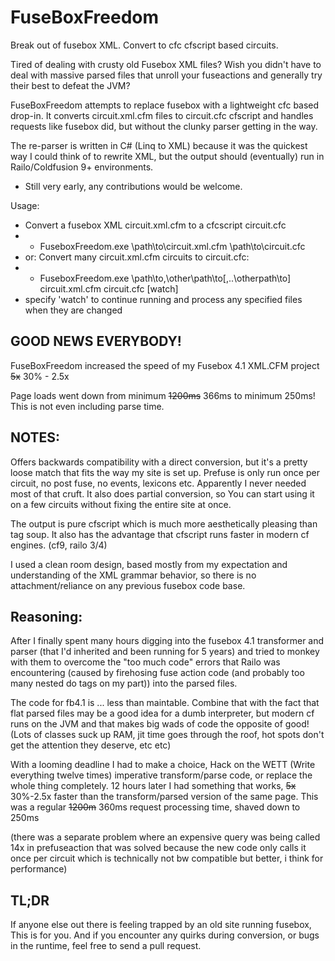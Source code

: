 FuseBoxFreedom
==============

Break out of fusebox XML. Convert to cfc cfscript based circuits.

Tired of dealing with crusty old Fusebox XML files?
Wish you didn't have to deal with massive parsed files that unroll your fuseactions
and generally try their best to defeat the JVM?

FuseBoxFreedom attempts to replace fusebox with a lightweight cfc based drop-in.
It converts circuit.xml.cfm files to circuit.cfc cfscript and handles requests like fusebox did,
but without the clunky parser getting in the way.

The re-parser is written in C# (Linq to XML) because it was the quickest way I could think of to rewrite XML,
but the output should (eventually) run in Railo/Coldfusion 9+ environments.

* Still very early, any contributions would be welcome.

Usage:
* Convert a fusebox XML circuit.xml.cfm to a cfcscript circuit.cfc
* * FuseboxFreedom.exe \path\to\circuit.xml.cfm \path\to\circuit.cfc
* or: Convert many circuit.xml.cfm circuits to circuit.cfc:
* * FuseboxFreedom.exe \path\to\,\other\path\to\[,..\otherpath\to] circuit.xml.cfm circuit.cfc [watch]
* specify 'watch' to continue running and process any specified files when they are changed

GOOD NEWS EVERYBODY!
----

FuseBoxFreedom increased the speed of my Fusebox 4.1 XML.CFM project ~~5x~~ 30% - 2.5x

Page loads went down from minimum ~~1200ms~~ 366ms to minimum 250ms! This is not even including parse time.


NOTES:
---
Offers backwards compatibility with a direct conversion,
but it's a pretty loose match that fits the way my site is set up.
Prefuse is only run once per circuit, no post fuse, no events, lexicons etc.
Apparently I never needed most of that cruft. It also does partial conversion,
so You can start using it on a few circuits without fixing the entire site at once.

The output is pure cfscript which is much more aesthetically pleasing than tag soup.
It also has the advantage that cfscript runs faster in modern cf engines. (cf9, railo 3/4)

I used a clean room design, based mostly from my expectation and understanding of the XML grammar behavior,
so there is no attachment/reliance on any previous fusebox code base.

Reasoning:
---
After I finally spent many hours digging into the fusebox 4.1 transformer and parser (that I'd inherited and been running for 5 years)
and tried to monkey with them to overcome the "too much code" errors that Railo was encountering (caused by firehosing fuse action code (and probably too many nested do tags on my part)) into the parsed files.

The code for fb4.1 is ... less than maintable.
Combine that with the fact that flat parsed files may be a good idea for a dumb interpreter,
but modern cf runs on the JVM and that makes big wads of code the opposite of good!
(Lots of classes suck up RAM, jit time goes through the roof, 
hot spots don't get the attention they deserve, etc etc)

With a looming deadline I had to make a choice, Hack on the WETT (Write everything twelve times) imperative
transform/parse code, or replace the whole thing completely. 12 hours later I had something that works, ~~5x~~ 30%-2.5x
faster than the transform/parsed version of the same page. This was a regular ~~1200m~~ 360ms request processing time, shaved down to 250ms

(there was a separate problem where an expensive query was being called 14x in prefuseaction that was solved because the new code only calls it once per circuit which is technically not bw compatible but better, i think for performance)


TL;DR
---
If anyone else out there is feeling trapped by an old site running fusebox, This is for you.
And if you encounter any quirks during conversion, or bugs in the runtime, feel free to send a pull request.

